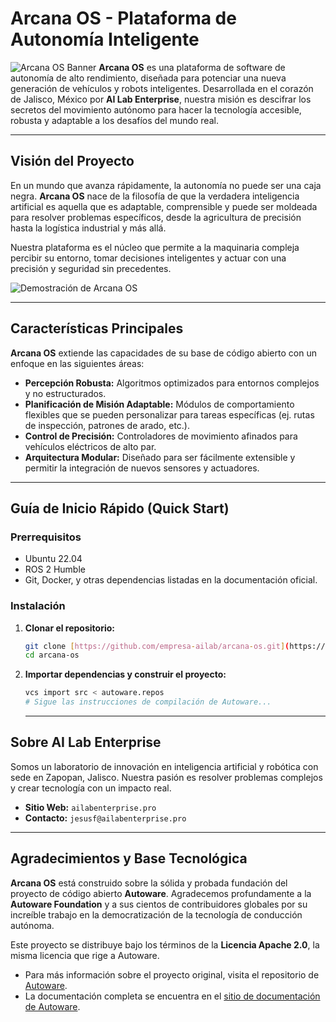 # Arcana OS - Plataforma de Autonomía Inteligente

![Arcana OS Banner](httpsd://via.placeholder.com/1280x400.png/1e1e1e/FFFFFF?text=Arcana+OS+by+AI+Lab+Enterprise)
**Arcana OS** es una plataforma de software de autonomía de alto rendimiento, diseñada para potenciar una nueva generación de vehículos y robots inteligentes. Desarrollada en el corazón de Jalisco, México por **AI Lab Enterprise**, nuestra misión es descifrar los secretos del movimiento autónomo para hacer la tecnología accesible, robusta y adaptable a los desafíos del mundo real.

---

## Visión del Proyecto

En un mundo que avanza rápidamente, la autonomía no puede ser una caja negra. **Arcana OS** nace de la filosofía de que la verdadera inteligencia artificial es aquella que es adaptable, comprensible y puede ser moldeada para resolver problemas específicos, desde la agricultura de precisión hasta la logística industrial y más allá.

Nuestra plataforma es el núcleo que permite a la maquinaria compleja percibir su entorno, tomar decisiones inteligentes y actuar con una precisión y seguridad sin precedentes.

![Demostración de Arcana OS](https://via.placeholder.com/800x450.png/1e1e1e/FFFFFF?text=GIF+de+tu+Proyecto+Aquí)

---

## Características Principales

**Arcana OS** extiende las capacidades de su base de código abierto con un enfoque en las siguientes áreas:

* **Percepción Robusta:** Algoritmos optimizados para entornos complejos y no estructurados.
* **Planificación de Misión Adaptable:** Módulos de comportamiento flexibles que se pueden personalizar para tareas específicas (ej. rutas de inspección, patrones de arado, etc.).
* **Control de Precisión:** Controladores de movimiento afinados para vehículos eléctricos de alto par.
* **Arquitectura Modular:** Diseñado para ser fácilmente extensible y permitir la integración de nuevos sensores y actuadores.

---

## Guía de Inicio Rápido (Quick Start)

### Prerrequisitos
* Ubuntu 22.04
* ROS 2 Humble
* Git, Docker, y otras dependencias listadas en la documentación oficial.

### Instalación
1.  **Clonar el repositorio:**
    ```bash
    git clone [https://github.com/empresa-ailab/arcana-os.git](https://github.com/empresa-ailab/arcana-os.git)
    cd arcana-os
    ```
2.  **Importar dependencias y construir el proyecto:**
    ```bash
    vcs import src < autoware.repos
    # Sigue las instrucciones de compilación de Autoware...
    ```
    ---

## Sobre AI Lab Enterprise

Somos un laboratorio de innovación en inteligencia artificial y robótica con sede en Zapopan, Jalisco. Nuestra pasión es resolver problemas complejos y crear tecnología con un impacto real.

* **Sitio Web:** `ailabenterprise.pro`
* **Contacto:** `jesusf@ailabenterprise.pro`

---

## Agradecimientos y Base Tecnológica

**Arcana OS** está construido sobre la sólida y probada fundación del proyecto de código abierto **Autoware**. Agradecemos profundamente a la **Autoware Foundation** y a sus cientos de contribuidores globales por su increíble trabajo en la democratización de la tecnología de conducción autónoma.

Este proyecto se distribuye bajo los términos de la **Licencia Apache 2.0**, la misma licencia que rige a Autoware.

* Para más información sobre el proyecto original, visita el repositorio de [Autoware](https://github.com/autowarefoundation/autoware).
* La documentación completa se encuentra en el [sitio de documentación de Autoware](https://autowarefoundation.github.io/autoware-documentation/main/).
